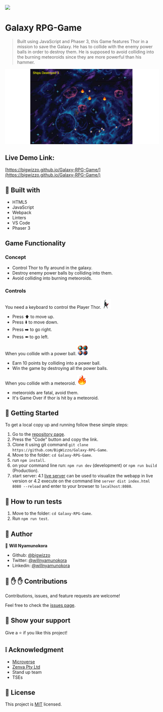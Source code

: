 ![](https://img.shields.io/badge/Microverse-blueviolet)

# Galaxy RPG-Game

> Built using JavaScript and Phaser 3, this Game features Thor in a mission to save the Galaxy. He has to collide with the enemy power balls in order to destroy them. He is supposed to avoid colliding into the burning meteoroids since they are more powerful than his hammer.

![screenshot](./screenshot.png)

## Live Demo Link:

[https://bigwizzo.github.io/Galaxy-RPG-Game/](https://bigwizzo.github.io/Galaxy-RPG-Game/)

## :hammer: Built with

- HTML5
- JavaScript
- Webpack
- Linters
- VS Code
- Phaser 3

## Game Functionality

### Concept

- Control Thor to fly around in the galaxy.
- Destroy enemy power balls by colliding into them.
- Avoid colliding into burning meteoroids.

### Controls

You need a keyboard to control the Player Thor.![Player Thor](./src/assets/game/thorscreen32.png)

- Press ⬆️ to move up.
- Press :arrow_down: to move down.
- Press ➡️ to go right.
- Press ⬅️ to go left.

When you collide with a power ball. ![Power Balls](./src/assets/game/power-up.png)

- Earn 10 points by colliding into a power ball.
- Win the game by destroying all the power balls.

When you collide with a meteoroid. ![Meteoroid](./src/assets/game/meteoroid32.png)

- meteoroids are fatal, avoid them.
- It's Game Over if thor is hit by a meteoroid.

## :construction_worker: Getting Started

To get a local copy up and running follow these simple steps:

1. Go to the [repository page](https://github.com/BigWizzo/Galaxy-RPG-Game).
2. Press the "Code" button and copy the link.
3. Clone it using git command `git clone https://github.com/BigWizzo/Galaxy-RPG-Game`.
4. Move to the folder: `cd Galaxy-RPG-Game`.
5. run `npm install`.
6. on your command line run: `npm run dev` (development) or `npm run build` (Production).
7. start server:
   4.1 [live server](https://marketplace.visualstudio.com/items?itemName=ritwickdey.LiveServer) can be used to visualize the webapp in live version or
   4.2 execute on the command line `server dist index.html 8080 --reload` and enter to your browser to `localhost:8080`.

## :construction_worker: How to run tests

1. Move to the folder: `cd Galaxy-RPG-Game`.
2. Run `npm run test`.

## :bust_in_silhouette: Author

👤 **Will Nyamunokora**

- Github: [@bigwizzo](https://github.com/bigwizzo)
- Twitter: [@willnyamunokora](https://twitter.com/willnyamunokora)
- Linkedin: [@willnyamunokora](https://linkedin.com/in/willnyamunokora)

## 🤝 :raised_hand: :raised_hand: Contributions

Contributions, issues, and feature requests are welcome!

Feel free to check the [issues page](https://github.com/BigWizzo/Galaxy-RPG-Game/issues).

## :muscle: Show your support

Give a ⭐️ if you like this project!

## :grey_exclamation: Acknowledgment

- [Microverse](https://www.microverse.org/)
- [Zenva Pty Ltd](https://gamedevacademy.org/how-to-create-a-turn-based-rpg-game-in-phaser-3-part-1/)
- Stand up team
- TSEs

## 📝 License

This project is [MIT](https://opensource.org/licenses/MIT) licensed.
